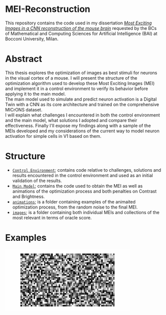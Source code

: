 # MEI-Reconstruction
This repository contains the code used in my dissertation [*Most Exciting Images in a CNN reconstruction of the mouse brain*](dissertation.pdf) requested by the BCs of Mathematical and Computing Sciences for Artificial Intelligence (BAI) at Bocconi University, Milan.   


# Abstract
This thesis explores the optimization of images as best stimuli for neurons in the visual cortex of a mouse. I will present the structure of the optimization algorithm used to develop these Most Exciting Images (MEI) and implement it in a control environment to verify its behavior before applying it to the main model.   
The main model used to simulate and predict neuron activation is a Digital Twin with a CNN as its core architecture and trained on the comprehensive MICrONS dataset.    
I will explain what challenges I encountered in both the control environment and the main model, what solutions I adopted and compare their effectiveness. Finally I'll expose my findings along with a sample of the MEIs developed and my considerations of the current way to model neuron activation for simple cells in V1 based on them.


# Structure
- [`Control Environment`](Control_Environment.ipynb); contains code relative to challenges, solutions and results encountered in the control environment and used as an initial validation of the results.
- [`Main Model`](Main_Model.ipynb); contains the code used to obtain the MEI as well as animations of the optimization process and both penalties on Contrast and Brightness.
- [`animations`](animations/.); is a folder containing examples of the animaited optimization process, from the random noise to the final MEI.
- [`images`](images/.); is a folder containing both individual MEIs and collections of the most relevant in terms of oracle score.


# Examples
![](animations\animation0.gif)